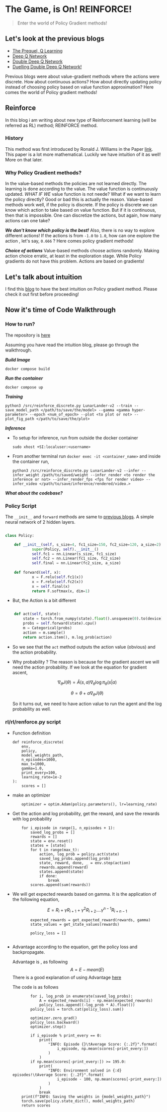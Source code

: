 # The Game, is On! REINFORCE!

> Enter the world of Policy Gradient methods!


## <a name="previous_blogs">Let's look at the previous blogs</a>

- [The Prequel, Q Learning](https://sezan92.github.io/2020/03/18/QLearning.html)
- [Deep Q Network](https://sezan92.github.io/2020/03/18/DQN.html)
- [Double Deep Q Network](https://sezan92.github.io/2020/03/18/DDQN.html)
- [Duelling Double Deep Q Network!](https://sezan92.github.io/2020/03/18/D3QN.html)

Previous blogs were about value-gradient methods where the actions were discrete. How about continuous actions? How about directly updating policy instead of choosing policy based on value function approximation? Here comes the world of Policy gradient methods!

## Reinforce

In this blog i am writing about new type of Reinforcement learning (will be referred as RL) method; REINFORCE method.

### History

This method was first introduced by Ronald J. Williams in the Paper [link](https://link.springer.com/content/pdf/10.1007/BF00992696.pdf). This paper is a lot more mathematical. Luckily we have intuition of it as well! More on that later.

### Why Policy Gradient methods?

In the value-based methods the policies are not learned directly. The learning is done according to the value. The value function is continuously updated. *WHAT IF WE* value function is not neede? What if we want to learn the policy directly? Good or bad this is actually the reason. Value-based methods work well, if the policy is discrete. If the policy is discrete we can know which action to take based on value function. But if it is continuous, then that is impossible. One can discretize the actions, but again, how many actions can one take?

***We don't know which policy is the best!***
Also, there is no way to explore different actions! If the actions is from `-1.0` to `1.0`, how can one explore the action , let's say, `0.666` ? Here comes policy gradient methods!

***Choice of actions***
Value-based methods choose actions randomly. Making action choice erratic, at least in the exploration stage. While Policy gradients do not have this problem. Actions are based on gradients!

## Let's talk about intuition

I find this [blog](https://towardsdatascience.com/an-intuitive-explanation-of-policy-gradient-part-1-reinforce-aa4392cbfd3c) to have the best intuition on Policy gradient method. Please check it out first before proceeding!

## Now it's time of Code Walkthrough

### How to run? 

The repository is [here](https://www.github.com/sezan92/rl)

Assuming you have read the intuition blog, please go through the walkthrough.

***Build Image***

```shell
docker compose build
```

***Run the container***

```shell
docker compose up
```

***Training***

```shell
python3 /src/reinforce_discrete.py LunarLander-v2 --train --save_model_path </path/to/save/the/model> --gamma <gamma hyper-parameter> --epoch <num_of_epoch> --plot <to plot or not> --plot_fig_path </path/to/save/the/plot>
```

***Inference***

- To setup for inference, run from outside the docker container

    ```shell
    sudo xhost +SI:localuser:<username>
    ```

- From another terminal run `docker exec -it <container_name>` and inside the container run,

    ```shell
    python3 /src/reinforce_discrete.py LunarLander-v2 --infer --infer_weight /path/to/saved/weight --infer_render <to render the inference or not> --infer_render_fps <fps for render video> --infer_video </path/to/save/inference/rendered/video.>
    ```


***What about the codebase?***

### Policy Script

The `__init__` and `forward` methods are same to [previous blogs](#previous_blogs). A simple neural network of 2 hidden layers.

```python

class Policy:

    def __init__(self, s_size=4, fc1_size=150, fc2_size=120, a_size=2):
            super(Policy, self).__init__()
            self.fc1 = nn.Linear(s_size, fc1_size)
            self.fc2 = nn.Linear(fc1_size, fc2_size)
            self.final = nn.Linear(fc2_size, a_size)
    
    def forward(self, x):
            x = F.relu(self.fc1(x))
            x = F.relu(self.fc2(x))
            x = self.final(x)
            return F.softmax(x, dim=1)

```


- But, the Action is a bit different

```python

    def act(self, state):
        state = torch.from_numpy(state).float().unsqueeze(0).to(device)
        probs = self.forward(state).cpu()
        m = Categorical(probs)
        action = m.sample()
        return action.item(), m.log_prob(action)
```

- So we see that the `act` method outputs the action value (obvious) and the action probability.

- Why probability ? The reason is because for the gradient ascent we will need the action probability. If we look at the equation for gradient ascent,

    $$\nabla_\theta J(\theta)= \hat{A}(s,a)\nabla_\theta\log\pi_{\theta}(s|a)$$

    $$\theta = \theta + \alpha\nabla_\theta J(\theta) $$

    So it turns out, we need to have action value to run the agent and the log probability as well.

### rl/rl/renforce.py script

- Function definition

    ```python3
    def reinforce_discrete(
        env,
        policy,
        model_weights_path,
        n_episodes=1000,
        max_t=1000,
        gamma=1.0,
        print_every=100,
        learning_rate=1e-2
    ):
        scores = []
    ```

- make an optimizer

    ```python3
        optimizer = optim.Adam(policy.parameters(), lr=learning_rate)
    ```

- Get the action and log probability, get the reward, and save the rewards with log probability 

    ```python3
        for i_episode in range(1, n_episodes + 1):
            saved_log_probs = []
            rewards = []
            state = env.reset()
            states = [state]
            for t in range(max_t):
                action, log_prob = policy.act(state)
                saved_log_probs.append(log_prob)
                state, reward, done, _ = env.step(action)
                rewards.append(reward)
                states.append(state)
                if done:
                    break
            scores.append(sum(rewards))
    ```

- We will get expected rewards based on gamma. It is the application of the following equation,

    $$ E = R_i +  \gamma R_{i +1} + \gamma^2R_{i+2} ....\gamma^{n-1}R_{i + n - 1}$$

    ```python3
            expected_rewards = get_expected_reward(rewards, gamma)
            state_values = get_state_values(rewards)

            policy_loss = []
            
    ```

- Advantage according to the equation, get the policy loss and backpropagate.

    Advantage is , as following
    $$A = E - mean(E) $$
    There is a good explanation of using Advantage [here](https://towardsdatascience.com/an-intuitive-explanation-of-policy-gradient-part-1-reinforce-aa4392cbfd3c)

    The code is as follows

    ```python3
            for i, log_prob in enumerate(saved_log_probs):
                A = expected_rewards[i] - np.mean(expected_rewards)
                policy_loss.append((-log_prob * A).float())
            policy_loss = torch.cat(policy_loss).sum()

            optimizer.zero_grad()
            policy_loss.backward()
            optimizer.step()

            if i_episode % print_every == 0:
                print(
                    "INFO: Episode {}\tAverage Score: {:.2f}".format(
                        i_episode, np.mean(scores[-print_every:])
                    )
                )
            if np.mean(scores[-print_every:]) >= 195.0:
                print(
                    "INFO: Environment solved in {:d} episodes!\tAverage Score: {:.2f}".format(
                        i_episode - 100, np.mean(scores[-print_every:])
                    )
                )
                break
        print(f"INFO: Saving the weights in {model_weights_path}")
        torch.save(policy.state_dict(), model_weights_path)
        return scores
    ```
